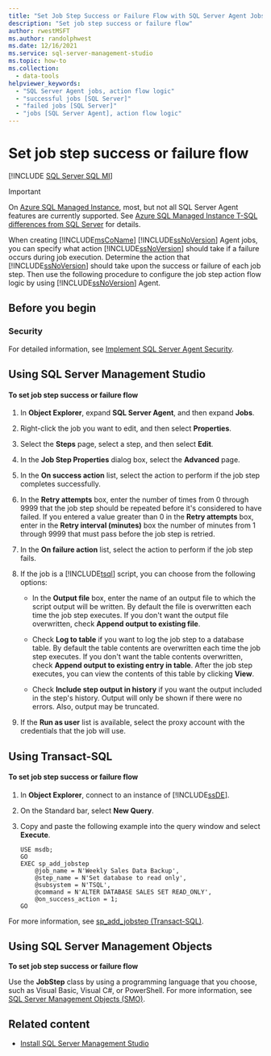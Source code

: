 ```yaml
---
title: "Set Job Step Success or Failure Flow with SQL Server Agent Jobs"
description: "Set job step success or failure flow"
author: rwestMSFT
ms.author: randolphwest
ms.date: 12/16/2021
ms.service: sql-server-management-studio
ms.topic: how-to
ms.collection:
  - data-tools
helpviewer_keywords:
  - "SQL Server Agent jobs, action flow logic"
  - "successful jobs [SQL Server]"
  - "failed jobs [SQL Server]"
  - "jobs [SQL Server Agent], action flow logic"
---
```

# Set job step success or failure flow
[!INCLUDE [SQL Server SQL MI](../includes/applies-to-version/sql-asdbmi.md)]

> [!IMPORTANT]  
> On [Azure SQL Managed Instance](/azure/sql-database/sql-database-managed-instance), most, but not all SQL Server Agent features are currently supported. See [Azure SQL Managed Instance T-SQL differences from SQL Server](/azure/sql-database/sql-database-managed-instance-transact-sql-information#sql-server-agent) for details.

When creating [!INCLUDE[msCoName](../includes/msconame-md.md)] [!INCLUDE[ssNoVersion](../includes/ssnoversion-md.md)] Agent jobs, you can specify what action [!INCLUDE[ssNoVersion](../includes/ssnoversion-md.md)] should take if a failure occurs during job execution. Determine the action that [!INCLUDE[ssNoVersion](../includes/ssnoversion-md.md)] should take upon the success or failure of each job step. Then use the following procedure to configure the job step action flow logic by using [!INCLUDE[ssNoVersion](../includes/ssnoversion-md.md)] Agent.  
  
## Before you begin  
  
### <a name="Security"></a>Security  
For detailed information, see [Implement SQL Server Agent Security](implement-sql-server-agent-security.md).  
  
## <a name="SSMS"></a>Using SQL Server Management Studio  
  
#### To set job step success or failure flow  
  
1.  In **Object Explorer**, expand **SQL Server Agent**, and then expand **Jobs**.  
  
2.  Right-click the job you want to edit, and then select **Properties**.  
  
3.  Select the **Steps** page, select a step, and then select **Edit**.  
  
4.  In the **Job Step Properties** dialog box, select the **Advanced** page.  
  
5.  In the **On success action** list, select the action to perform if the job step completes successfully.  
  
6.  In the **Retry attempts** box, enter the number of times from 0 through 9999 that the job step should be repeated before it's considered to have failed. If you entered a value greater than 0 in the **Retry attempts** box, enter in the **Retry interval (minutes)** box the number of minutes from 1 through 9999 that must pass before the job step is retried.  
  
7.  In the **On failure action** list, select the action to perform if the job step fails.  
  
8.  If the job is a [!INCLUDE[tsql](../includes/tsql-md.md)] script, you can choose from the following options:  
  
    -   In the **Output file** box, enter the name of an output file to which the script output will be written. By default the file is overwritten each time the job step executes. If you don't want the output file overwritten, check **Append output to existing file**.  
  
    -   Check **Log to table** if you want to log the job step to a database table. By default the table contents are overwritten each time the job step executes. If you don't want the table contents overwritten, check **Append output to existing entry in table**. After the job step executes, you can view the contents of this table by clicking **View**.  
  
    -   Check **Include step output in history** if you want the output included in the step's history. Output will only be shown if there were no errors. Also, output may be truncated.  
  
9. If the **Run as user** list is available, select the proxy account with the credentials that the job will use.  
  
## <a name="TSQL"></a>Using Transact-SQL  
  
#### To set job step success or failure flow  
  
1.  In **Object Explorer**, connect to an instance of [!INCLUDE[ssDE](../includes/ssde-md.md)].  
  
2.  On the Standard bar, select **New Query**.  
  
3.  Copy and paste the following example into the query window and select **Execute**.  
  
    ```  
    USE msdb;  
    GO  
    EXEC sp_add_jobstep  
        @job_name = N'Weekly Sales Data Backup',  
        @step_name = N'Set database to read only',  
        @subsystem = N'TSQL',  
        @command = N'ALTER DATABASE SALES SET READ_ONLY',   
        @on_success_action = 1;  
    GO  
    ```  
  
For more information, see [sp_add_jobstep (Transact-SQL)](/sql/relational-databases/system-stored-procedures/sp-add-jobstep-transact-sql).  
  
## <a name="SMO"></a>Using SQL Server Management Objects  
**To set job step success or failure flow**  
  
Use the **JobStep** class by using a programming language that you choose, such as Visual Basic, Visual C#, or PowerShell. For more information, see [SQL Server Management Objects (SMO)](/sql/relational-databases/server-management-objects-smo/sql-server-management-objects-smo-programming-guide).  

## Related content

- [Install SQL Server Management Studio](../install/install.md)
